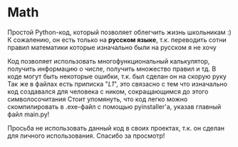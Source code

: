 # Math

Простой Python-код, который позволяет облегчить жизнь школьникам :)
К сожалению, он есть только на **русском языке**, т.к. переводить сотни правил математики которые изначально были на русском я не хочу

Код позволяет использовать многофункциональный калькулятор, получить информацию о числе, получить множество правил и тд.
В коде могут быть некоторые ошибки, т.к. был сделан он на скорую руку
Так же в файлах есть приписка "_L1_", это связасно с тем что изначально код создавался для человека с ником, сокращающимся до этого символосочитания
Стоит упомянуть, что код легко можно скомпилировать в .exe-файл с помощью pyinstaller'а, указав главный файл main.py!

Просьба не использовать данный код в своих проектах, т.к. он сделан для личного использования. Спасибо за просмотр!

